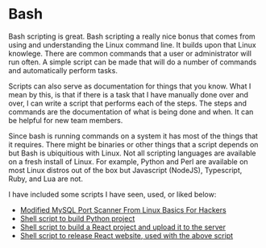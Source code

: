 # Bash

Bash scripting is great. Bash scripting a really nice bonus that comes from using and understanding the Linux command line. It builds upon that Linux knowlege. There are common commands that a user or administrator will run often. A simple script can be made that will do a number of commands and automatically perform tasks.

Scripts can also serve as documentation for things that you know. What I mean by this, is that if there is a task that I have manually done over and over, I can write a script that performs each of the steps. The steps and commands are the documentation of what is being done and when. It can be helpful for new team members.

Since bash is running commands on a system it has most of the things that it requires. There might be binaries or other things that a script depends on but Bash is ubiquitious with Linux. Not all scripting languages are available on a fresh install of Linux. For example, Python and Perl are available on most Linux distros out of the box but Javascript (NodeJS), Typescript, Ruby, and Lua are not.

I have included some scripts I have seen, used, or liked below:

- [Modified MySQL Port Scanner From Linux Basics For Hackers](bash/mysql_scanner.sh)
- [Shell script to build Python project](bash/build.sh)
- [Shell script to build a React project and upload it to the server](build_and_upload.sh)
- [Shell script to release React website, used with the above script](bash/release.sh)
